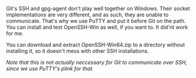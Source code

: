 Git's SSH and gpg-agent don't play well together on Windows. Their socket implementations are very different,
and as such, they are unable to communicate. That's why we use PuTTY and put it before Git on the path.
You can install and test OpenSSH-Win as well, if you want to. It did'nt work for me.

You can download and extract OpenSSH-Win64.zip to a directory without installing it, so it doesn't mess with
other SSH installations.

_Note that this is not actually neccessary for Git to communicate over SSH, since we use PuTTY's plink for that._
